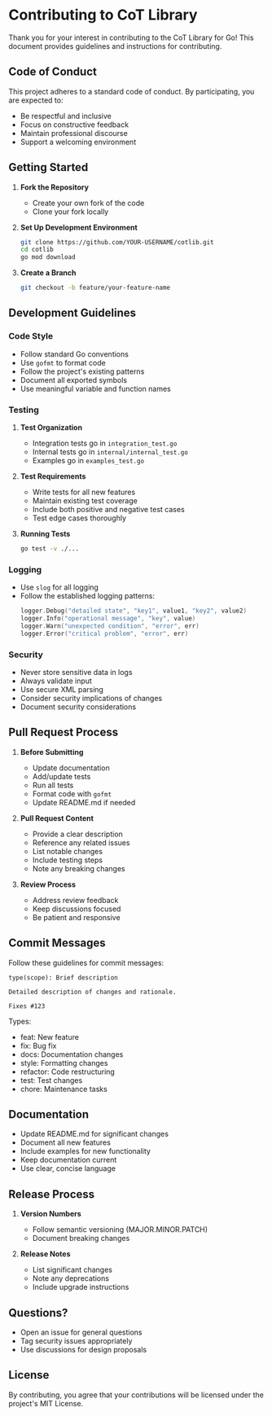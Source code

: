 # Contributing to CoT Library

Thank you for your interest in contributing to the CoT Library for Go! This document provides guidelines and instructions for contributing.

## Code of Conduct

This project adheres to a standard code of conduct. By participating, you are expected to:
- Be respectful and inclusive
- Focus on constructive feedback
- Maintain professional discourse
- Support a welcoming environment

## Getting Started

1. **Fork the Repository**
   - Create your own fork of the code
   - Clone your fork locally

2. **Set Up Development Environment**
   ```bash
   git clone https://github.com/YOUR-USERNAME/cotlib.git
   cd cotlib
   go mod download
   ```

3. **Create a Branch**
   ```bash
   git checkout -b feature/your-feature-name
   ```

## Development Guidelines

### Code Style

- Follow standard Go conventions
- Use `gofmt` to format code
- Follow the project's existing patterns
- Document all exported symbols
- Use meaningful variable and function names

### Testing

1. **Test Organization**
   - Integration tests go in `integration_test.go`
   - Internal tests go in `internal/internal_test.go`
   - Examples go in `examples_test.go`

2. **Test Requirements**
   - Write tests for all new features
   - Maintain existing test coverage
   - Include both positive and negative test cases
   - Test edge cases thoroughly

3. **Running Tests**
   ```bash
   go test -v ./...
   ```

### Logging

- Use `slog` for all logging
- Follow the established logging patterns:
  ```go
  logger.Debug("detailed state", "key1", value1, "key2", value2)
  logger.Info("operational message", "key", value)
  logger.Warn("unexpected condition", "error", err)
  logger.Error("critical problem", "error", err)
  ```

### Security

- Never store sensitive data in logs
- Always validate input
- Use secure XML parsing
- Consider security implications of changes
- Document security considerations

## Pull Request Process

1. **Before Submitting**
   - Update documentation
   - Add/update tests
   - Run all tests
   - Format code with `gofmt`
   - Update README.md if needed

2. **Pull Request Content**
   - Provide a clear description
   - Reference any related issues
   - List notable changes
   - Include testing steps
   - Note any breaking changes

3. **Review Process**
   - Address review feedback
   - Keep discussions focused
   - Be patient and responsive

## Commit Messages

Follow these guidelines for commit messages:

```
type(scope): Brief description

Detailed description of changes and rationale.

Fixes #123
```

Types:
- feat: New feature
- fix: Bug fix
- docs: Documentation changes
- style: Formatting changes
- refactor: Code restructuring
- test: Test changes
- chore: Maintenance tasks

## Documentation

- Update README.md for significant changes
- Document all new features
- Include examples for new functionality
- Keep documentation current
- Use clear, concise language

## Release Process

1. **Version Numbers**
   - Follow semantic versioning (MAJOR.MINOR.PATCH)
   - Document breaking changes

2. **Release Notes**
   - List significant changes
   - Note any deprecations
   - Include upgrade instructions

## Questions?

- Open an issue for general questions
- Tag security issues appropriately
- Use discussions for design proposals

## License

By contributing, you agree that your contributions will be licensed under the project's MIT License. 
